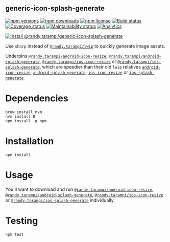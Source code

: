 generic-icon-splash-generate
---

[![npm versions](https://img.shields.io/npm/v/@randy.tarampi/generic-icon-splash-generate.svg?style=flat-square)](https://www.npmjs.org/package/@randy.tarampi/generic-icon-splash-generate)
[![npm downloads](https://img.shields.io/npm/dt/@randy.tarampi/generic-icon-splash-generate.svg?style=flat-square)](https://www.npmjs.com/package/@randy.tarampi/generic-icon-splash-generate)
[![npm license](https://img.shields.io/npm/l/@randy.tarampi/generic-icon-splash-generate.svg?registry_uri=https%3A%2F%2Fregistry.npmjs.com&style=flat-square)](https://www.npmjs.com/package/@randy.tarampi/generic-icon-splash-generate)
[![Build status](https://img.shields.io/travis/com/randytarampi/pwa.svg?style=flat-square)](https://travis-ci.com/randytarampi/pwa)
[![Coverage status](https://img.shields.io/coveralls/randytarampi/pwa.svg?style=flat-square)](https://coveralls.io/github/randytarampi/pwa?branch=master)
[![Maintainability status](https://img.shields.io/codeclimate/maintainability-percentage/randytarampi/pwa.svg?style=flat-square)](https://codeclimate.com/github/randytarampi/pwa/maintainability)
[![Analytics](https://ga-beacon.appspot.com/UA-50921068-1/beacon/github/randytarampi/pwa/?flat&useReferrer)](https://github.com/igrigorik/ga-beacon)


[![Install @randy.tarampi/generic-icon-splash-generate](https://nodeico.herokuapp.com/@randy.tarampi/generic-icon-splash-generate.svg)](https://www.npmjs.com/package/@randy.tarampi/generic-icon-splash-generate)

Use `sharp` instead of [`@randy.tarampi/lwip`](https://www.npmjs.com/package/@randy.tarampi/lwip) to quickly generate image assets.

Underpins [`@randy.tarampi/android-icon-resize`](https://www.npmjs.com/package/@randy.tarampi/android-icon-resize), [`@randy.tarampi/android-splash-generate`](https://www.npmjs.com/package/@randy.tarampi/android-splash-generate), [`@randy.tarampi/ios-icon-resize`](https://www.npmjs.com/package/@randy.tarampi/ios-icon-resize) or [`@randy.tarampi/ios-splash-generate`](https://www.npmjs.com/package/@randy.tarampi/ios-splash-generate), which are speedier than their old `lwip` relatives [`android-icon-resize`](https://www.npmjs.com/package/android-icon-resize), [`android-splash-generate`](https://www.npmjs.com/package/android-splash-generate), [`ios-icon-resize`](https://www.npmjs.com/package/ios-icon-resize) or [`ios-splash-generate`](https://www.npmjs.com/package/ios-splash-generate).

# Dependencies
```
brew install nvm
nvm install 8
npm install -g npm
```

# Installation

```
npm install
```

# Usage

You'll want to download and run [`@randy.tarampi/android-icon-resize`](https://www.npmjs.com/package/@randy.tarampi/android-icon-resize), [`@randy.tarampi/android-splash-generate`](https://www.npmjs.com/package/@randy.tarampi/android-splash-generate), [`@randy.tarampi/ios-icon-resize`](https://www.npmjs.com/package/@randy.tarampi/ios-icon-resize) or [`@randy.tarampi/ios-splash-generate`](https://www.npmjs.com/package/@randy.tarampi/ios-splash-generate) individually.

# Testing

```
npm test
```
